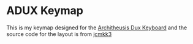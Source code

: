 # ADUX Keymap

This is my keymap designed for the [Architheusis Dux Keyboard](https://github.com/jcmkk3/adux-zmk-config) and the source code for the layout is from [jcmkk3](https://github.com/jcmkk3/adux-zmk-config)